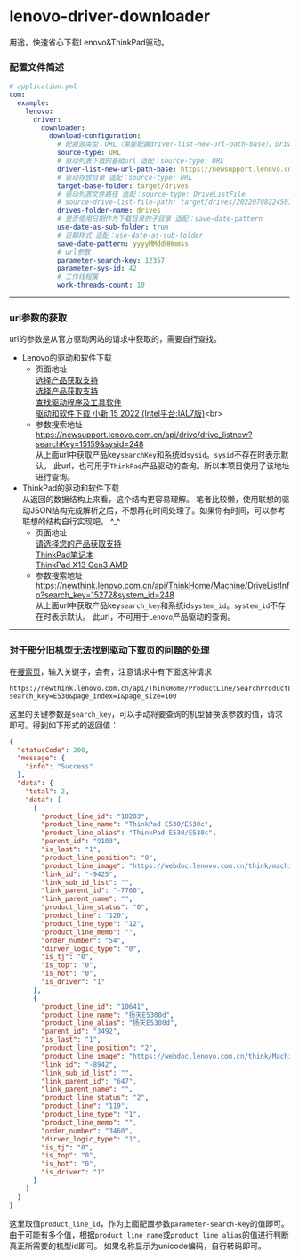 # lenovo-driver-downloader

用途，快速省心下载Lenovo&ThinkPad驱动。

### 配置文件简述

```yaml
# application.yml
com:
  example:
    lenovo:
      driver:
        downloader:
          download-configuration:
            # 配置源类型：URL（需要配置driver-list-new-url-path-base）、DriveListFile
            source-type: URL
            # 驱动列表下载的基础url 适配：source-type: URL
            driver-list-new-url-path-base: https://newsupport.lenovo.com.cn/api/drive/drive_listnew
            # 驱动存放目录 适配：source-type: URL
            target-base-folder: target/drives
            # 驱动列表文件路径 适配：source-type: DriveListFile
            # source-drive-list-file-path: target/drives/20220708224501/drives/drive_listnew
            drives-folder-name: drives
            # 是否使用日期作为下载目录的子目录 适配：save-date-pattern
            use-date-as-sub-folder: true
            # 日期样式 适配：use-date-as-sub-folder
            save-date-pattern: yyyyMMddHHmmss
            # url参数
            parameter-search-key: 12357
            parameter-sys-id: 42
            # 工作线程属
            work-threads-count: 10
```

---

### url参数的获取

url的参数是从官方驱动网站的请求中获取的，需要自行查找。<br>

- Lenovo的驱动和软件下载<br>
    - 页面地址<br>
      [选择产品获取支持](https://newsupport.lenovo.com.cn/notebook.html)<br>
      [选择产品获取支持](https://newsupport.lenovo.com.cn/notebook.html)<br>
      [查找驱动程序及工具软件](https://newsupport.lenovo.com.cn/driveDownloads_index.html)<br>
      [驱动和软件下载 小新 15 2022 (Intel平台:IAL7版)](https://newsupport.lenovo.com.cn/driveList.html?fromsource=driveList&selname=%E5%B0%8F%E6%96%B0%2015%202022%20(Intel%E5%B9%B3%E5%8F%B0:IAL7%E7%89%88))<br>
    - 参数搜索地址<br>
      https://newsupport.lenovo.com.cn/api/drive/drive_listnew?searchKey=15159&sysid=248<br>
      从上面url中获取产品key`searchKey`和系统id`sysid`。`sysid`不存在时表示默认。
      此url，也可用于`ThinkPad`产品驱动的查询。所以本项目使用了该地址进行查询。
- ThinkPad的驱动和软件下载<br>
  从返回的数据结构上来看，这个结构更容易理解。
  笔者比较懒，使用联想的驱动JSON结构完成解析之后，不想再花时间处理了。如果你有时间，可以参考联想的结构自行实现吧。 ^_^
    - 页面地址<br>
      [请选择您的产品获取支持](https://newthink.lenovo.com.cn/)<br>
      [ThinkPad笔记本](https://newthink.lenovo.com.cn/product.html#series=ThinkPad%E7%AC%94%E8%AE%B0%E6%9C%AC)<br>
      [ThinkPad X13 Gen3 AMD](https://newthink.lenovo.com.cn/driveList.html?selname=ThinkPad%20X13%20Gen3%20AMD)<br>
    - 参数搜索地址<br>
      https://newthink.lenovo.com.cn/api/ThinkHome/Machine/DriveListInfo?search_key=15272&system_id=248<br>
      从上面url中获取产品key`search_key`和系统id`system_id`。`system_id`不存在时表示默认。
      此url，不可用于`Lenovo`产品驱动的查询。

---

### 对于部分旧机型无法找到驱动下载页的问题的处理

在[搜索页](https://newthink.lenovo.com.cn/driverdownload.html)，输入关键字，会有，注意请求中有下面这种请求

```http request
https://newthink.lenovo.com.cn/api/ThinkHome/ProductLine/SearchProductLine?search_key=E530&page_index=1&page_size=100
```

这里的关键参数是`search_key`，可以手动将要查询的机型替换该参数的值，请求即可。得到如下形式的返回值：

```json
{
  "statusCode": 200,
  "message": {
    "info": "Success"
  },
  "data": {
    "total": 2,
    "data": [
      {
        "product_line_id": "10203",
        "product_line_name": "ThinkPad E530/E530c",
        "product_line_alias": "ThinkPad E530/E530c",
        "parent_id": "9103",
        "is_last": "1",
        "product_line_position": "0",
        "product_line_image": "https://webdoc.lenovo.com.cn/think/machinepic/thinkpade530_s.jpg",
        "link_id": "-9425",
        "link_sub_id_list": "",
        "link_parent_id": "-7760",
        "link_parent_name": "",
        "product_line_status": "0",
        "product_line": "120",
        "product_line_type": "12",
        "product_line_memo": "",
        "order_number": "54",
        "dirver_logic_type": "0",
        "is_tj": "0",
        "is_top": "0",
        "is_hot": "0",
        "is_driver": "1"
      },
      {
        "product_line_id": "10641",
        "product_line_name": "扬天E5300d",
        "product_line_alias": "扬天E5300d",
        "parent_id": "3492",
        "is_last": "1",
        "product_line_position": "2",
        "product_line_image": "https://webdoc.lenovo.com.cn/think/MachinePic/扬天ei_s.jpg",
        "link_id": "-8942",
        "link_sub_id_list": "",
        "link_parent_id": "647",
        "link_parent_name": "",
        "product_line_status": "2",
        "product_line": "119",
        "product_line_type": "1",
        "product_line_memo": "",
        "order_number": "3460",
        "dirver_logic_type": "1",
        "is_tj": "0",
        "is_top": "0",
        "is_hot": "0",
        "is_driver": "1"
      }
    ]
  }
}
```

这里取值`product_line_id`，作为上面配置参数`parameter-search-key`的值即可。
由于可能有多个值，根据`product_line_name`或`product_line_alias`的值进行判断真正所需要的机型id即可。
如果名称显示为unicode编码，自行转码即可。

